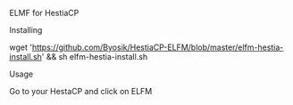 ELMF for HestiaCP

Installing

wget 'https://github.com/Byosik/HestiaCP-ELFM/blob/master/elfm-hestia-install.sh' && sh elfm-hestia-install.sh

Usage

Go to your HestaCP and click on ELFM
